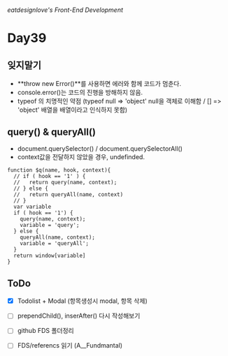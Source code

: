 ###### eatdesignlove's Front-End Development

# Day39

## 잊지말기
- **throw new Error()**를 사용하면 에러와 함께 코드가 멈춘다.
- console.error()는 코드의 진행을 방해하지 않음.
- typeof 의 치명적인 약점 (typeof null => 'object' null을 객체로 이해함 / [] => 'object' 배열을 배열이라고 인식하지 못함)
 
## query() & queryAll()
- document.querySelector() / document.querySelectorAll() 
- context값을 전달하지 않았을 경우, undefinded.

```
function $q(name, hook, context){
  // if ( hook == '1' ) {
  //   return query(name, context);
  // } else {
  //   return queryAll(name, context)
  // }
  var variable
  if ( hook == '1') {
    query(name, context);
    variable = 'query';
  } else {
    queryAll(name, context);
    variable = 'queryAll';
  }
  return window[variable]
}
```


## ToDo
- [x] Todolist + Modal (항목생성시 modal, 항목 삭제)
- [ ] prependChild(), inserAfter() 다시 작성해보기
- [ ] github FDS 폴더정리
- [ ] FDS/referencs 읽기 (A__Fundmantal)

